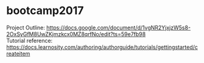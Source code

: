 # bootcamp2017

Project Outline:
https://docs.google.com/document/d/1vgNR2YjxjzW5s8-2OxSyGfM8UwZKjmzkcx0MZ8qrfNo/edit?ts=59e7fb98<br>
Tutorial reference:
https://docs.learnosity.com/authoring/authorguide/tutorials/gettingstarted/createitem
